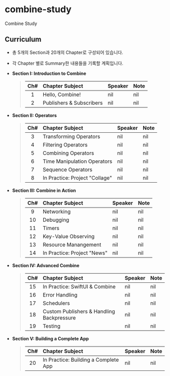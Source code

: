 # combine-study
Combine Study

## Curriculum

* 총 5개의 Section과 20개의 Chapter로 구성되어 있습니다.

* 각 Chapter 별로 Summary한 내용들을 기록할 계획입니다.

* **Section I: Introduction to Combine**
  > | Ch# | Chapter Subject | Speaker | Note |
  > |:---:| :--- | :--- | :--- |
  > |1| Hello, Combine! | nil | nil |
  > |2| Publishers & Subscribers | nil | nil |
  
* **Section II: Operators**
  > | Ch# | Chapter Subject | Speaker | Note |
  > |:---:| :--- | :--- | :--- |
  > |3| Transforming Operators | nil | nil |
  > |4| Filtering Operators | nil | nil |
  > |5| Combining Operators | nil | nil |
  > |6| Time Manipulation Operators | nil | nil |
  > |7| Sequence Operators | nil | nil |
  > |8| In Practice: Project "Collage" | nil | nil |
  
* **Section III: Combine in Action**
  > | Ch# | Chapter Subject | Speaker | Note |
  > |:---:| :--- | :--- | :--- |
  > |9| Networking | nil | nil |
  > |10| Debugging | nil | nil |
  > |11| Timers | nil | nil |
  > |12| Key-Value Observing | nil | nil |
  > |13| Resource Manangement | nil | nil |
  > |14| In Practice: Project "News" | nil | nil |
  
* **Section IV: Advanced Combine**
  > | Ch# | Chapter Subject | Speaker | Note |
  > |:---:| :--- | :--- | :--- |
  > |15| In Practice: SwiftUI & Combine | nil | nil |
  > |16| Error Handling | nil | nil |
  > |17| Schedulers | nil | nil |
  > |18| Custom Publishers & Handling Backpressure | nil | nil |
  > |19| Testing | nil | nil |

* **Section V: Building a Complete App**
  > | Ch# | Chapter Subject | Speaker | Note |
  > |:---:| :--- | :--- | :--- |
  > |20| In Practice: Building a Complete App | nil | nil |
